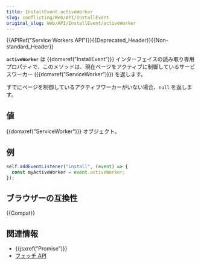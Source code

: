 ```yaml
---
title: InstallEvent.activeWorker
slug: conflicting/Web/API/InstallEvent
original_slug: Web/API/InstallEvent/activeWorker
---
```


{{APIRef("Service Workers API")}}{{Deprecated_Header}}{{Non-standard_Header}}

**`activeWorker`** は {{domxref("InstallEvent")}} インターフェイスの読み取り専用プロパティで、このメソッドは、現在ページをアクティブに制御しているサービスワーカー ({{domxref("ServiceWorker")}}) を返します。

すでにページを制御しているアクティブワーカーがいない場合、`null` を返します。

## 値

{{domxref("ServiceWorker")}} オブジェクト。

## 例

```js
self.addEventListener("install", (event) => {
  const myActiveWorker = event.activeWorker;
});
```

## ブラウザーの互換性

{{Compat}}

## 関連情報

- {{jsxref("Promise")}}
- [フェッチ API](/ja/docs/Web/API/Fetch_API)
